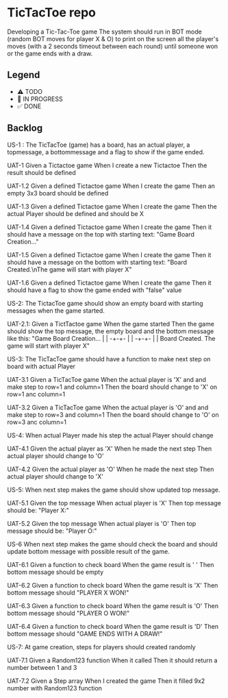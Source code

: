 # TicTacToe repo
Developing a Tic-Tac-Toe game
The system should run in BOT mode (random BOT moves for player X & O) to print on the screen all the
player's moves (with a 2 seconds timeout between each round) until someone won or the game ends with
a draw.

## Legend
- ⚠ TODO
- 🚧 IN PROGRESS
- ✅ DONE

## Backlog

US-1 : 
The TicTacToe (game) has a board, has an actual player, a topmessage, a bottommessage and a flag to show if the game ended. 

UAT-1 
Given a Tictactoe game
When I create a new Tictactoe
Then the result should be defined

UAT-1.2
Given a defined Tictactoe game
When I create the game 
Then an empty 3x3 board should be defined

UAT-1.3
Given a defined Tictactoe game
When I create the game 
Then the actual Player should be defined and should be X

UAT-1.4
Given a defined Tictactoe game
When I create the game 
Then it should have a message on the top with starting text: "Game Board Creation..."

UAT-1.5
Given a defined Tictactoe game
When I create the game 
Then it should have a message on the bottom with starting text: 
"Board Created.\nThe game will start with player X"

UAT-1.6
Given a defined Tictactoe game
When I create the game 
Then it should have a flag to show the game ended with "false" value

US-2:
The TictacToe game should show an empty board with starting messages when the game started.

UAT-2.1:
Given a TictTactoe game
When the game started
Then the game should show the top message, the empty board and the bottom message like this:
"Game Board Creation...
 | | 
-+-+-
 | | 
-+-+-
 | | 
Board Created.
The game will start with player X"

US-3:
The TicTacToe game should have a function to make next step on board with actual Player

UAT-3.1
Given a TicTacToe game
When the actual player is 'X' and and make step to row=1 and column=1
Then the board should change to 'X' on row=1 anc column=1

UAT-3.2
Given a TicTacToe game
When the actual player is 'O' and and make step to row=3 and column=1
Then the board should change to 'O' on row=3 anc column=1

US-4:
When actual Player made his step the actual Player should change

UAT-4.1
Given the actual player as 'X'
When he made the next step
Then actual player should change to 'O'

UAT-4.2
Given the actual player as 'O'
When he made the next step
Then actual player should change to 'X'

US-5:
When next step makes the game should show updated top message.

UAT-5.1
Given the top message
When actual player is 'X'
Then top message should be: "Player X:"

UAT-5.2
Given the top message
When actual player is 'O'
Then top message should be: "Player O:"

US-6
When next step makes the game should check the board and should update bottom message with possible result of the game.

UAT-6.1
Given a function to check board
When the game result is ' '
Then bottom message should be empty

UAT-6.2
Given a function to check board
When the game result is 'X'
Then bottom message should "PLAYER X WON!"

UAT-6.3
Given a function to check board
When the game result is 'O'
Then bottom message should "PLAYER O WON!"

UAT-6.4
Given a function to check board
When the game result is 'D'
Then bottom message should "GAME ENDS WITH A DRAW!"

US-7:
At game creation, steps for players should created randomly

UAT-7.1
Given a Random123 function
When it called
Then it should return a number between 1 and 3

UAT-7.2
Given a Step array
When I created the game
Then it filled 9x2 number with Random123 function
